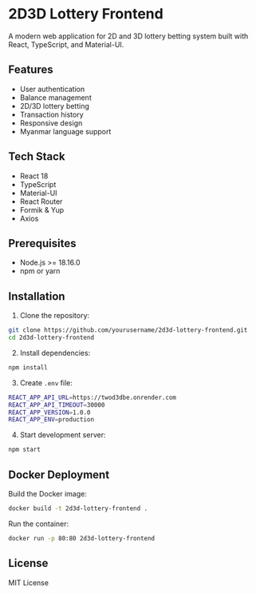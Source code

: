 # 2D3D Lottery Frontend

A modern web application for 2D and 3D lottery betting system built with React, TypeScript, and Material-UI.

## Features

- User authentication
- Balance management
- 2D/3D lottery betting
- Transaction history
- Responsive design
- Myanmar language support

## Tech Stack

- React 18
- TypeScript
- Material-UI
- React Router
- Formik & Yup
- Axios

## Prerequisites

- Node.js >= 18.16.0
- npm or yarn

## Installation

1. Clone the repository:
```bash
git clone https://github.com/yourusername/2d3d-lottery-frontend.git
cd 2d3d-lottery-frontend
```

2. Install dependencies:
```bash
npm install
```

3. Create `.env` file:
```bash
REACT_APP_API_URL=https://twod3dbe.onrender.com
REACT_APP_API_TIMEOUT=30000
REACT_APP_VERSION=1.0.0
REACT_APP_ENV=production
```

4. Start development server:
```bash
npm start
```

## Docker Deployment

Build the Docker image:
```bash
docker build -t 2d3d-lottery-frontend .
```

Run the container:
```bash
docker run -p 80:80 2d3d-lottery-frontend
```

## License

MIT License 